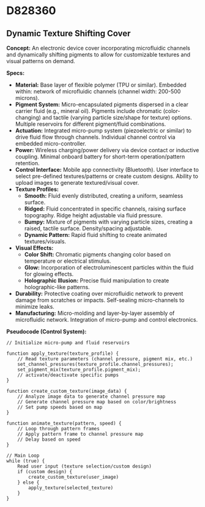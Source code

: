 # D828360

## Dynamic Texture Shifting Cover

**Concept:** An electronic device cover incorporating microfluidic channels and dynamically shifting pigments to allow for customizable textures and visual patterns on demand.

**Specs:**

*   **Material:** Base layer of flexible polymer (TPU or similar). Embedded within: network of microfluidic channels (channel width: 200-500 microns).
*   **Pigment System:**  Micro-encapsulated pigments dispersed in a clear carrier fluid (e.g., mineral oil). Pigments include chromatic (color-changing) and tactile (varying particle size/shape for texture) options. Multiple reservoirs for different pigment/fluid combinations.
*   **Actuation:** Integrated micro-pump system (piezoelectric or similar) to drive fluid flow through channels. Individual channel control via embedded micro-controller.
*   **Power:** Wireless charging/power delivery via device contact or inductive coupling. Minimal onboard battery for short-term operation/pattern retention.
*   **Control Interface:**  Mobile app connectivity (Bluetooth). User interface to select pre-defined textures/patterns or create custom designs. Ability to upload images to generate textured/visual cover.
*   **Texture Profiles:**
    *   **Smooth:** Fluid evenly distributed, creating a uniform, seamless surface.
    *   **Ridged:** Fluid concentrated in specific channels, raising surface topography. Ridge height adjustable via fluid pressure.
    *   **Bumpy:** Mixture of pigments with varying particle sizes, creating a raised, tactile surface. Density/spacing adjustable.
    *   **Dynamic Pattern:** Rapid fluid shifting to create animated textures/visuals.
*   **Visual Effects:**
    *   **Color Shift:** Chromatic pigments changing color based on temperature or electrical stimulus.
    *   **Glow:**  Incorporation of electroluminescent particles within the fluid for glowing effects.
    *   **Holographic Illusion:** Precise fluid manipulation to create holographic-like patterns.
*   **Durability:** Protective coating over microfluidic network to prevent damage from scratches or impacts. Self-sealing micro-channels to minimize leaks.
*   **Manufacturing:** Micro-molding and layer-by-layer assembly of microfluidic network. Integration of micro-pump and control electronics.



**Pseudocode (Control System):**

```
// Initialize micro-pump and fluid reservoirs

function apply_texture(texture_profile) {
    // Read texture parameters (channel pressure, pigment mix, etc.)
    set_channel_pressures(texture_profile.channel_pressures);
    set_pigment_mix(texture_profile.pigment_mix);
    // activate/deactivate specific pumps
}

function create_custom_texture(image_data) {
    // Analyze image data to generate channel pressure map
    // Generate channel pressure map based on color/brightness
    // Set pump speeds based on map
}

function animate_texture(pattern, speed) {
    // Loop through pattern frames
    // Apply pattern frame to channel pressure map
    // Delay based on speed
}

// Main Loop
while (true) {
    Read user input (texture selection/custom design)
    if (custom design) {
        create_custom_texture(user_image)
    } else {
        apply_texture(selected_texture)
    }
}

```